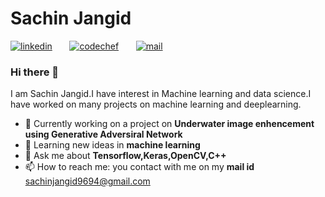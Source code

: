 # Sachin Jangid
  
[![linkedin](https://github.com/sachin327/unsupervise_learning/blob/main/images/linkedin.gif)](https://www.linkedin.com/in/sachin-jangid-6215ba1ab/)&nbsp;&nbsp;&nbsp;&nbsp;&nbsp;&nbsp;&nbsp;[![codechef](https://github.com/sachin327/unsupervise_learning/blob/main/images/c.png)](https://www.codechef.com/users/sj327)&nbsp;&nbsp;&nbsp;&nbsp;&nbsp;&nbsp;&nbsp;[![mail](https://github.com/sachin327/unsupervise_learning/blob/main/images/g1.png)](mailto:sachinjangid9694@gmail.com)

### Hi there 👋

I am Sachin Jangid.I have interest in Machine learning and data science.I have worked on many projects on machine learning and deeplearning.

- 🔭 Currently working on a project on **Underwater image enhencement using Generative Adversiral Network**
- 🌱 Learning new ideas in **machine learning**
- 💬 Ask me about **Tensorflow,Keras,OpenCV,C++**
- 📫 How to reach me: you contact with me on my **mail id** sachinjangid9694@gmail.com

